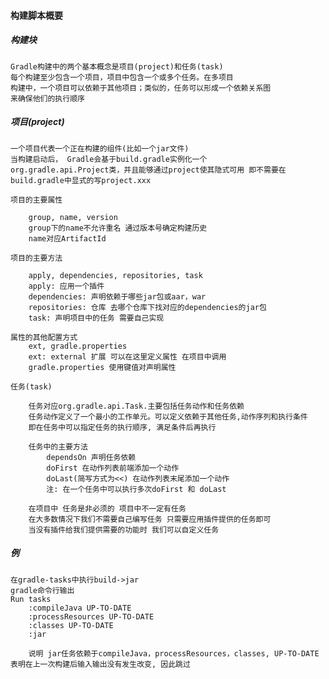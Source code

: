 #### 构建脚本概要

##### 构建块
    
    Gradle构建中的两个基本概念是项目(project)和任务(task)
    每个构建至少包含一个项目，项目中包含一个或多个任务。在多项目
    构建中，一个项目可以依赖于其他项目；类似的，任务可以形成一个依赖关系图
    来确保他们的执行顺序
    
##### 项目(project)
    
    一个项目代表一个正在构建的组件(比如一个jar文件)
    当构建启动后， Gradle会基于build.gradle实例化一个
    org.gradle.api.Project类，并且能够通过project使其隐式可用 即不需要在build.gradle中显式的写project.xxx
    
    项目的主要属性
    
        group, name, version
        group下的name不允许重名 通过版本号确定构建历史
        name对应ArtifactId
        
    项目的主要方法
    
        apply, dependencies, repositories, task
        apply: 应用一个插件
        dependencies: 声明依赖于哪些jar包或aar，war
        repositories: 仓库 去哪个仓库下找对应的dependencies的jar包
        task: 声明项目中的任务 需要自己实现
    
    属性的其他配置方式
        ext, gradle.properties
        ext: external 扩展 可以在这里定义属性 在项目中调用
        gradle.properties 使用键值对声明属性
        
    任务(task)
        
        任务对应org.gradle.api.Task.主要包括任务动作和任务依赖
        任务动作定义了一个最小的工作单元。可以定义依赖于其他任务,动作序列和执行条件
        即在任务中可以指定任务的执行顺序, 满足条件后再执行
        
        任务中的主要方法
            dependsOn 声明任务依赖
            doFirst 在动作列表前端添加一个动作
            doLast(简写方式为<<) 在动作列表末尾添加一个动作
            注: 在一个任务中可以执行多次doFirst 和 doLast
            
        在项目中 任务是非必须的 项目中不一定有任务
        在大多数情况下我们不需要自己编写任务 只需要应用插件提供的任务即可
        当没有插件给我们提供需要的功能时 我们可以自定义任务
            
##### 例
    
    在gradle-tasks中执行build->jar
    gradle命令行输出
    Run tasks
        :compileJava UP-TO-DATE
        :processResources UP-TO-DATE
        :classes UP-TO-DATE
        :jar
        
        说明 jar任务依赖于compileJava，processResources，classes, UP-TO-DATE表明在上一次构建后输入输出没有发生改变, 因此跳过
        

        